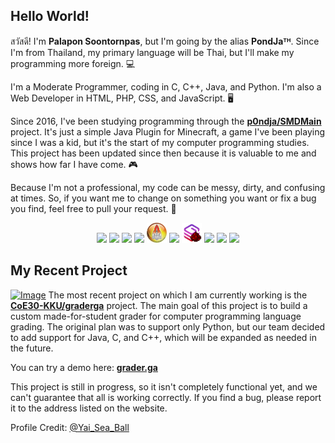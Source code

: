 ## Hello World!
สวัสดี! I'm **Palapon Soontornpas**, but I'm going by the alias **PondJaᵀᴴ**. Since I'm from Thailand, my primary language will be Thai, but I'll make my programming more foreign. 💻

I'm a Moderate Programmer, coding in C, C++, Java, and Python. I'm also a Web Developer in HTML, PHP, CSS, and JavaScript. 🖥

Since 2016, I've been studying programming through the [**p0ndja/SMDMain**](https://github.com/p0ndja/SMD_Main) project. It's just a simple Java Plugin for Minecraft, a game I've been playing since I was a kid, but it's the start of my computer programming studies. This project has been updated since then because it is valuable to me and shows how far I have come. 🎮

Because I'm not a professional, my code can be messy, dirty, and confusing at times. So, if you want me to change on something you want or fix a bug you find, feel free to pull your request. 🔎
<p align='center'>
        <a href="https://www.facebook.com/p0ndja"><img src="https://image.flaticon.com/icons/svg/733/733547.svg" width="32"></a>
        <a href="https://twitter.com/p0ndja"><img src="https://image.flaticon.com/icons/svg/1409/1409937.svg" width="32"></a>
        <a href="https://instagr.am/p0ndja"><img src="https://image.flaticon.com/icons/svg/2111/2111463.svg" width="32"></a>
        <a href="mailto:palapon2545@gmail.com"><img src="https://image.flaticon.com/icons/svg/3617/3617143.svg" width="32"></a>
        <a href="https://smd.pondja.com"><img src="https://raw.githubusercontent.com/p0ndja/WebDev/master/static/images/logo/smdlogo.png" width="32"></a>
        <a href="https://grader.pondja.com/"><img src="https://raw.githubusercontent.com/CoE30-KKU/graderga/master/static/elements/logo/logo.png" width="32"></a>
        <a href="https://lca.pondja.com/"><img src="https://raw.githubusercontent.com/CoE30-KKU/lca.grader.ga/master/static/elements/logo/logo.png" width="32"></a>
        <a href="https://pharm.md.kku.ac.th/"><img src="https://pharm.md.kku.ac.th/static/elements/logo/favicon-32x32.png" width="32"></a>
        <a href="https://pedmd.kku.ac.th/"><img src="https://pedmd.kku.ac.th/static/elements/logo/favicon-32x32.png" width="32"></a>
        <a href="https://www.pondja.com"><img src="https://pondja.com/p0ndja_square.png" width="32"></a>
</p>

## My Recent Project
<a href="https://grader.ga/" target="_blank">![Image](https://i.imgur.com/Vrj8O8s.jpg)</a>
The most recent project on which I am currently working is the [**CoE30-KKU/graderga**](https://github.com/CoE30-KKU/graderga) project. The main goal of this project is to build a custom made-for-student grader for computer programming language grading. The original plan was to support only Python, but our team decided to add support for Java, C, and C++, which will be expanded as needed in the future.

You can try a demo here: [**grader.ga**](https://grader.ga/)

This project is still in progress, so it isn't completely functional yet, and we can't guarantee that all is working correctly. If you find a bug, please report it to the address listed on the website.

Profile Credit: [@Yai_Sea_Ball](https://www.twitter.com/Yai_Sea_Ball/status/1358370165537185792)
